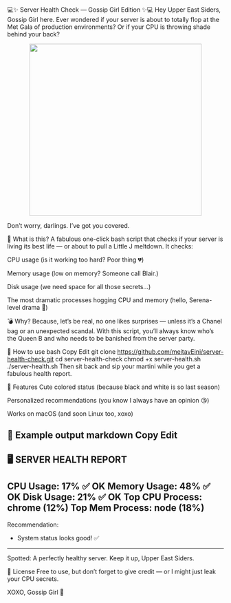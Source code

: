 💻✨ Server Health Check — Gossip Girl Edition ✨💻
Hey Upper East Siders, Gossip Girl here.
Ever wondered if your server is about to totally flop at the Met Gala of production environments? Or if your CPU is throwing shade behind your back?

<p align="center">
  <img width="400" src="https://media4.giphy.com/media/v1.Y2lkPTc5MGI3NjExMGtteGo5NDI5bGxveDdoMDRyb203YWs2NjIxYjA5b2JqMnZtNWw5cCZlcD12MV9pbnRlcm5hbF9naWZfYnlfaWQmY3Q9Zw/5yLgoc7NuyKE9aHTEGY/giphy.gif
">
</p>

Don’t worry, darlings. I’ve got you covered.

👠 What is this?
A fabulous one-click bash script that checks if your server is living its best life — or about to pull a Little J meltdown.
It checks:

CPU usage (is it working too hard? Poor thing 💔)

Memory usage (low on memory? Someone call Blair.)

Disk usage (we need space for all those secrets...)

The most dramatic processes hogging CPU and memory (hello, Serena-level drama 👀)

💣 Why?
Because, let’s be real, no one likes surprises — unless it’s a Chanel bag or an unexpected scandal.
With this script, you’ll always know who’s the Queen B and who needs to be banished from the server party.

💅 How to use
bash
Copy
Edit
git clone https://github.com/meitavEini/server-health-check.git
cd server-health-check
chmod +x server-health.sh
./server-health.sh
Then sit back and sip your martini while you get a fabulous health report.

💖 Features
Cute colored status (because black and white is so last season)

Personalized recommendations (you know I always have an opinion 😘)

Works on macOS (and soon Linux too, xoxo)

💬 Example output
markdown
Copy
Edit
----------------------------------------
🖥️ SERVER HEALTH REPORT
----------------------------------------
CPU Usage:    17% ✅ OK
Memory Usage: 48% ✅ OK
Disk Usage:   21% ✅ OK
Top CPU Process: chrome (12%)
Top Mem Process: node (18%)
----------------------------------------
Recommendation:
- System status looks good! ✅
----------------------------------------
Spotted: A perfectly healthy server. Keep it up, Upper East Siders.

🎀 License
Free to use, but don’t forget to give credit — or I might just leak your CPU secrets.

XOXO,
Gossip Girl 💋
